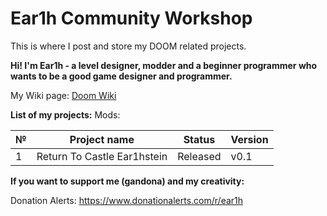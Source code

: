 # Ear1h Community Workshop
This is where I post and store my DOOM related projects.

**Hi! I'm Ear1h - a level designer, modder and a beginner programmer who wants to be a good game designer and programmer.**

My Wiki page: [Doom Wiki](https://doomwiki.org/wiki/Ear1h)

**List of my projects:**
Mods:

| №  | Project name | Status | Version |
| - | ------------ | ------- | ------- |
| 1 | Return To Castle Ear1hstein | Released | v0.1 |

**If you want to support me (gandona) and my creativity:**

Donation Alerts: https://www.donationalerts.com/r/ear1h
